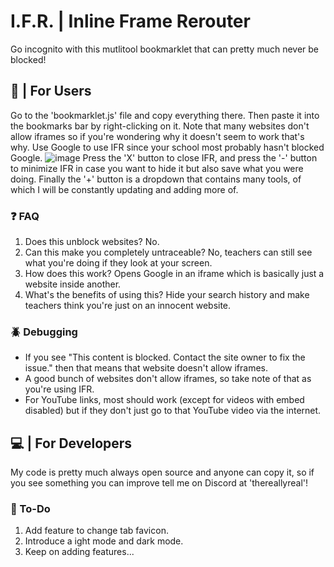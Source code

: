 # I.F.R. | Inline Frame Rerouter
Go incognito with this mutlitool bookmarklet that can pretty much never be blocked! <br>

## 👋 | For Users
Go to the 'bookmarklet.js' file and copy everything there. Then paste it into the bookmarks bar by right-clicking on it. Note that many websites don't allow iframes so if you're wondering why it doesn't seem to work that's why. Use Google to use IFR since your school most probably hasn't blocked Google.
![image](https://github.com/TheReallyReal/IFR/assets/141452587/42c5acb2-6391-4b10-a44e-37513161ea3c)
Press the 'X' button to close IFR, and press the '-' button to minimize IFR in case you want to hide it but also save what you were doing. Finally the '+' button is a dropdown that contains many tools, of which I will be constantly updating and adding more of.


### ❓ FAQ
1. Does this unblock websites? No.
2. Can this make you completely untraceable? No, teachers can still see what you're doing if they look at your screen.
3. How does this work? Opens Google in an iframe which is basically just a website inside another.
4. What's the benefits of using this? Hide your search history and make teachers think you're just on an innocent website.

### 🪲 Debugging
* If you see "This content is blocked. Contact the site owner to fix the issue." then that means that website doesn't allow iframes.
* A good bunch of websites don't allow iframes, so take note of that as you're using IFR.
* For YouTube links, most should work (except for videos with embed disabled) but if they don't just go to that YouTube video via the internet.

## 💻 | For Developers 
My code is pretty much always open source and anyone can copy it, so if you see something you can improve tell me on Discord at 'thereallyreal'!

### 📝 To-Do
1. Add feature to change tab favicon.
2. Introduce a ight mode and dark mode.
3. Keep on adding features...
